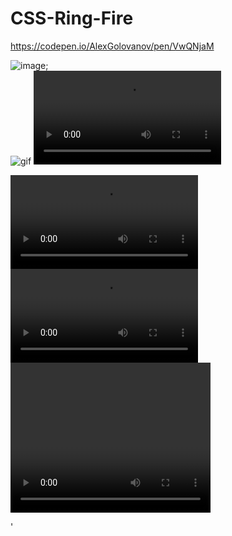 # CSS-Ring-Fire

https://codepen.io/AlexGolovanov/pen/VwQNjaM

![image](readme/37.gif);
<br>
![gif](47.gif)
![vid](readme/3701.gif.mp4)

![](readme/3701.gif.mp4)
![1](3701.gif.mp4)
<video width="320" height="240" controls>

  <source src="3701.gif.mp4" type="video/mp4">
</video>
'
